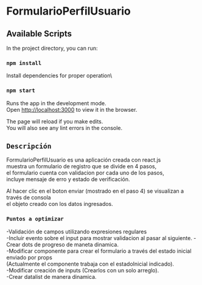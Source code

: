 # FormularioPerfilUsuario



## Available Scripts

In the project directory, you can run:

### `npm install`

Install dependencies for proper operation\

### `npm start`

Runs the app in the development mode.\
Open [http://localhost:3000](http://localhost:3000) to view it in the browser.

The page will reload if you make edits.\
You will also see any lint errors in the console.

## `Descripción`

FormularioPerfilUsuario es una aplicación creada con react.js  
muestra un formulario de registro que se divide en 4 pasos,  
el formulario cuenta con validacion por cada uno de los pasos,  
incluye mensaje de erro y estado de verificación.  
  
Al hacer clic en el boton enviar (mostrado en el paso 4) se visualizan a través de consola   
el objeto creado con los datos ingresados.  
  
### `Puntos a optimizar`  
  
  -Validación de campos utilizando expresiones regulares  
  -Incluir evento sobre el input para mostrar validacion al pasar al siguiente.
  -Crear dots de progreso de maneta dinamica.  
  -Modificar componente para crear el formulario a través del estado inicial enviado por props    
   (Actualmente el componente trabaja con el estadoInicial indicado).    
  -Modificar creación de inputs (Crearlos con un solo arreglo).  
  -Crear datalist de manera dinamica.  

   
